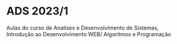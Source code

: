 # ADS 2023/1
 Aulas do curso de Analises e Desenvolvimento de Sistemas,	
 Introdução ao Desenvolvimento WEB/
 Algoritmos e Programação
